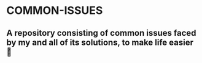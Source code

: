 # COMMON-ISSUES
## A repository consisting of common issues faced by my and all of its solutions, to make life easier 🤣
